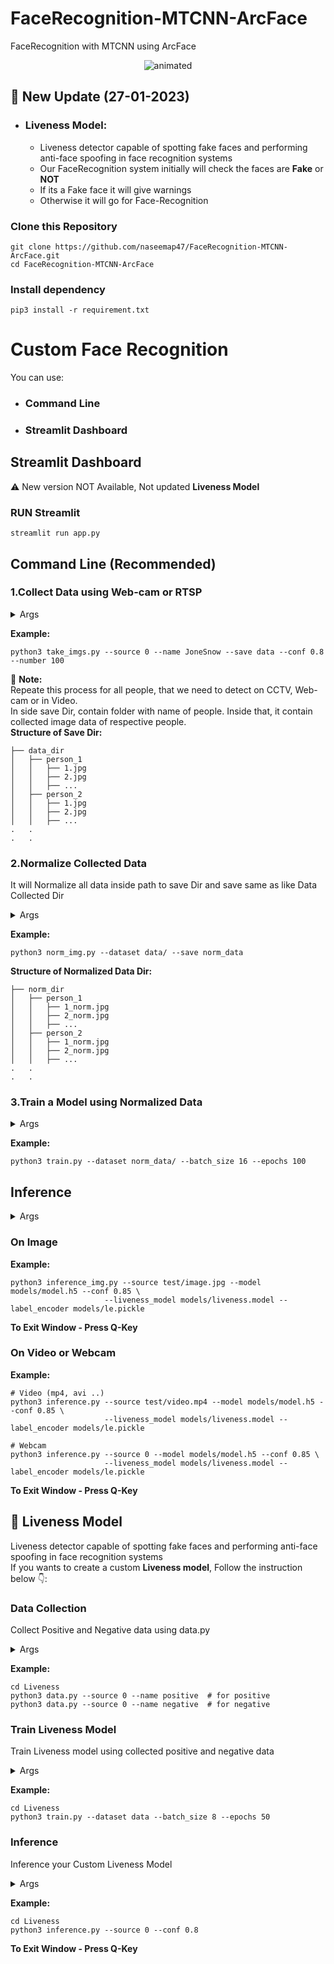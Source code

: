 # FaceRecognition-MTCNN-ArcFace
FaceRecognition with MTCNN using ArcFace

<p align="center">
  <img src='https://user-images.githubusercontent.com/88816150/187910639-ae68998b-5377-40b7-8faf-0206d05353ae.gif' alt="animated" />
</p>

## 🚀 New Update (27-01-2023)
- ### Liveness Model:
  - Liveness detector capable of spotting fake faces and performing anti-face spoofing in face recognition systems
  - Our FaceRecognition system initially will check the faces are **Fake** or **NOT**
  - If its a Fake face it will give warnings
  - Otherwise it will go for Face-Recognition

### Clone this Repository
```
git clone https://github.com/naseemap47/FaceRecognition-MTCNN-ArcFace.git
cd FaceRecognition-MTCNN-ArcFace
```

### Install dependency
```
pip3 install -r requirement.txt
```

# Custom Face Recognition
You can use:<br>
- ### Command Line <br>
- ### Streamlit Dashboard

## Streamlit Dashboard
⚠️ New version NOT Available, Not updated **Liveness Model**
### RUN Streamlit
```
streamlit run app.py
```

## Command Line (Recommended)
### 1.Collect Data using Web-cam or RTSP

<details>
  <summary>Args</summary>
  
  `-i`, `--source`: RTSP link or webcam-id <br>
  `-n`, `--name`: name of the person <br>
  `-o`, `--save`: path to save dir <br>
  `-c`, `--conf`: min prediction conf (0<conf<1) <br>
  `-x`, `--number`: number of data wants to collect

</details>

**Example:**
```
python3 take_imgs.py --source 0 --name JoneSnow --save data --conf 0.8 --number 100
```
:book: **Note:** <br>
Repeate this process for all people, that we need to detect on CCTV, Web-cam or in Video.<br>
In side save Dir, contain folder with name of people. Inside that, it contain collected image data of respective people.<br>
**Structure of Save Dir:** <br>
```
├── data_dir
│   ├── person_1
│   │   ├── 1.jpg
│   │   ├── 2.jpg
│   │   ├── ...
│   ├── person_2
│   │   ├── 1.jpg
│   │   ├── 2.jpg
│   │   ├── ...
.   .
.   .
```

### 2.Normalize Collected Data
It will Normalize all data inside path to save Dir and save same as like Data Collected Dir

<details>
  <summary>Args</summary>
  
  `-i`, `--dataset`: path to dataset/dir <br>
  `-o`, `--save`: path to save dir

</details>

**Example:**
```
python3 norm_img.py --dataset data/ --save norm_data
```
**Structure of Normalized Data Dir:** <br>
```
├── norm_dir
│   ├── person_1
│   │   ├── 1_norm.jpg
│   │   ├── 2_norm.jpg
│   │   ├── ...
│   ├── person_2
│   │   ├── 1_norm.jpg
│   │   ├── 2_norm.jpg
│   │   ├── ...
.   .
.   .
```
### 3.Train a Model using Normalized Data

<details>
  <summary>Args</summary>
  
  `-i`, `--dataset`: path to Norm/dir <br>
  `-o`, `--save`: path to save .h5 model, eg: dir/model.h5 <br>
  `-l`, `--le`: path to label encoder <br>
  `-b`, `--batch_size`: batch Size for model training <br>
  `-e`, `--epochs`: Epochs for Model Training

</details>

**Example:**
```
python3 train.py --dataset norm_data/ --batch_size 16 --epochs 100
```

## Inference

<details>
  <summary>Args</summary>
  
  `-i`, `--source`: path to Video or webcam or image <br>
  `-m`, `--model`: path to saved .h5 model, eg: dir/model.h5 <br>
  `-c`, `--conf`: min prediction conf (0<conf<1) <br>
  `-lm`, `--liveness_model`: path to **liveness.model** <br>
  `--le`, `--label_encoder`: path to label encoder

</details>

### On Image 
**Example:**
```
python3 inference_img.py --source test/image.jpg --model models/model.h5 --conf 0.85 \
                     --liveness_model models/liveness.model --label_encoder models/le.pickle
```
**To Exit Window - Press Q-Key**

### On Video or Webcam
**Example:**
```
# Video (mp4, avi ..)
python3 inference.py --source test/video.mp4 --model models/model.h5 --conf 0.85 \
                     --liveness_model models/liveness.model --label_encoder models/le.pickle
```
```
# Webcam
python3 inference.py --source 0 --model models/model.h5 --conf 0.85 \
                     --liveness_model models/liveness.model --label_encoder models/le.pickle
```
**To Exit Window - Press Q-Key**

## 🚀 Liveness Model
Liveness detector capable of spotting fake faces and performing anti-face spoofing in face recognition systems <br>
If you wants to create a custom **Liveness model**,
Follow the instruction below 👇:

### Data Collection
Collect Positive and Negative data using data.py

<details>
  <summary>Args</summary>
  
  `-i`, `--source`: source - Video path or camera-id <br>
  `-n`, `--name`: poitive or negative

</details>

**Example:**
```
cd Liveness
python3 data.py --source 0 --name positive  # for positive
python3 data.py --source 0 --name negative  # for negative
```

### Train Liveness Model
Train Liveness model using collected positive and negative data

<details>
  <summary>Args</summary>
  
  `-d`, `--dataset`: path to input dataset <br>
  `-p`, `--plot`: path to output loss/accuracy plot <br>
  `-lr`, `--learnig_rate`: Learnig Rate for the Model Training <br>
  `-b`, `--batch_size`: batch Size for model training <br>
  `-e`, `--epochs`: Epochs for Model Training

</details>

**Example:**
```
cd Liveness
python3 train.py --dataset data --batch_size 8 --epochs 50
```

### Inference
Inference your Custom Liveness Model

<details>
  <summary>Args</summary>
  
  `-m`, `--model`: path to trained Liveness model <br>
  `-i`, `--source`: source - Video path or camera-id <br>
  `-c`, `--conf`: min prediction conf (0<conf<1)

</details>

**Example:**
```
cd Liveness
python3 inference.py --source 0 --conf 0.8
```
**To Exit Window - Press Q-Key**